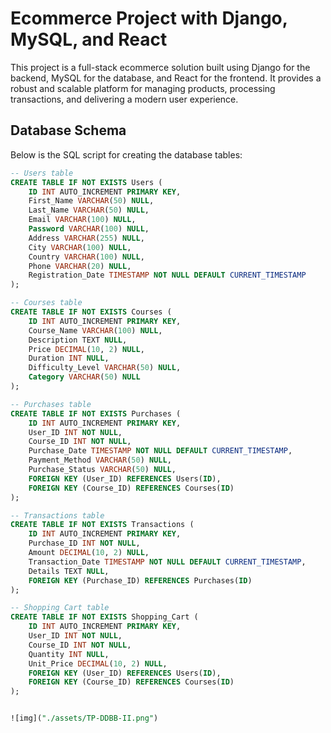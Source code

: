 # Ecommerce Project with Django, MySQL, and React

This project is a full-stack ecommerce solution built using Django for the backend, MySQL for the database, and React for the frontend. It provides a robust and scalable platform for managing products, processing transactions, and delivering a modern user experience.

## Database Schema

Below is the SQL script for creating the database tables:

```sql
-- Users table
CREATE TABLE IF NOT EXISTS Users (
    ID INT AUTO_INCREMENT PRIMARY KEY,
    First_Name VARCHAR(50) NULL,
    Last_Name VARCHAR(50) NULL,
    Email VARCHAR(100) NULL,
    Password VARCHAR(100) NULL,
    Address VARCHAR(255) NULL,
    City VARCHAR(100) NULL,
    Country VARCHAR(100) NULL,
    Phone VARCHAR(20) NULL,
    Registration_Date TIMESTAMP NOT NULL DEFAULT CURRENT_TIMESTAMP
);

-- Courses table
CREATE TABLE IF NOT EXISTS Courses (
    ID INT AUTO_INCREMENT PRIMARY KEY,
    Course_Name VARCHAR(100) NULL,
    Description TEXT NULL,
    Price DECIMAL(10, 2) NULL,
    Duration INT NULL,
    Difficulty_Level VARCHAR(50) NULL,
    Category VARCHAR(50) NULL
);

-- Purchases table
CREATE TABLE IF NOT EXISTS Purchases (
    ID INT AUTO_INCREMENT PRIMARY KEY,
    User_ID INT NOT NULL,
    Course_ID INT NOT NULL,
    Purchase_Date TIMESTAMP NOT NULL DEFAULT CURRENT_TIMESTAMP,
    Payment_Method VARCHAR(50) NULL,
    Purchase_Status VARCHAR(50) NULL,
    FOREIGN KEY (User_ID) REFERENCES Users(ID),
    FOREIGN KEY (Course_ID) REFERENCES Courses(ID)
);

-- Transactions table
CREATE TABLE IF NOT EXISTS Transactions (
    ID INT AUTO_INCREMENT PRIMARY KEY,
    Purchase_ID INT NOT NULL,
    Amount DECIMAL(10, 2) NULL,
    Transaction_Date TIMESTAMP NOT NULL DEFAULT CURRENT_TIMESTAMP,
    Details TEXT NULL,
    FOREIGN KEY (Purchase_ID) REFERENCES Purchases(ID)
);

-- Shopping Cart table
CREATE TABLE IF NOT EXISTS Shopping_Cart (
    ID INT AUTO_INCREMENT PRIMARY KEY,
    User_ID INT NOT NULL,
    Course_ID INT NOT NULL,
    Quantity INT NULL,
    Unit_Price DECIMAL(10, 2) NULL,
    FOREIGN KEY (User_ID) REFERENCES Users(ID),
    FOREIGN KEY (Course_ID) REFERENCES Courses(ID)
);


![img]("./assets/TP-DDBB-II.png")
